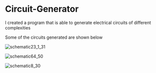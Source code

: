 # Circuit-Generator

I created a program that is able to generate electrical circuits of different complexities

Some of the circuits generated are shown below

![schematic23_1_31](https://user-images.githubusercontent.com/56998775/110235051-a352b480-7f36-11eb-8336-4ae3f8591bd6.jpg)

![schematic64_50](https://user-images.githubusercontent.com/56998775/110235052-a3eb4b00-7f36-11eb-996d-31574671a952.jpg)

![schematic8_30](https://user-images.githubusercontent.com/56998775/110235053-a483e180-7f36-11eb-801d-0af43f851cec.jpg)
